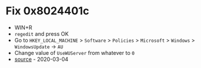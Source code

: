 # Fix 0x8024401c

* WIN+R
* `regedit` and press OK
* Go to `HKEY_LOCAL_MACHINE` > `Software` > `Policies` > `Microsoft` > `Windows` > `WindowsUpdate` -> `AU`
* Change value of `UseWUServer` from whatever to `0`
* [source](https://www.drivereasy.com/knowledge/windows-update-error-0x8024401c-fixed/) - 2020-03-04
